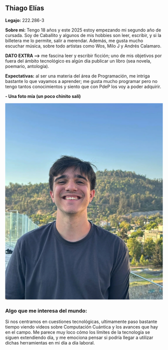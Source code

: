 ## Thiago Elías
**Legajo:** 222.286-3

**Sobre mi:** Tengo 18 años y este 2025 estoy empezando mi segundo año de cursada. Soy de Caballito y algunos de mis hobbies son leer, escribir, y si la billetera me lo permite, salir a merendar.
Además, me gusta mucho escuchar música, sobre todo artistas como Wos, Milo J y Andrés Calamaro.

**DATO EXTRA -->** me fascina leer y escribir ficción; uno de mis objetivos por fuera del ámbito tecnológico es algún día publicar un libro (sea novela, poemario, antología).

**Expectativas:** al ser una materia del área de Programación, me intriga bastante lo que vayamos a aprender; me gusta mucho programar pero no tengo tantos conocimientos y siento que con PdeP los voy a poder adquirir.

**- Una foto mía (un poco chinito salí)**

![foto.thiago](thiago_pdep.jpg)

### Algo que me interesa del mundo:

Si nos centramos en cuestiones tecnológicas, ultimamente paso bastante tiempo viendo videos sobre Computación Cuántica y los avances que hay en el campo. Me parece muy loco cómo los límites de la tecnología se siguen extendiendo día, y me emociona pensar si podría llegar a utilizar dichas herramientas en mi día a día laboral.
